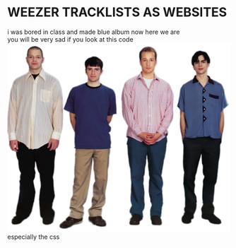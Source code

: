 # WEEZER TRACKLISTS AS WEBSITES
i was bored in class and made blue album now here we are  
you will be very sad if you look at this code
![weezer from the blue album](/assets/blue/weezer.png)
especially the css

